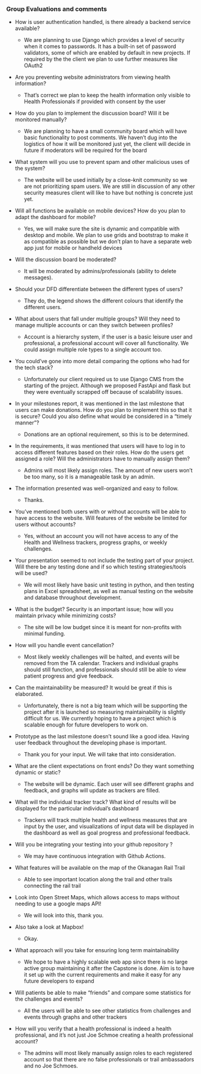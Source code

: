 ### Group Evaluations and comments

- How is user authentication handled, is there already a backend service available?

  - We are planning to use Django which provides a level of security when it comes to passwords. It has a built-in set of password validators, some of which are enabled by default in new projects. If required by the the client we plan to use further measures like OAuth2

- Are you preventing website administrators from viewing health information?

  - That’s correct we plan to keep the health information only visible to Health Professionals if provided with consent by the user
- How do you plan to implement the discussion board? Will it be monitored manually?

  - We are planning to have a small community board which will have basic functionality to post comments. We haven’t dug into the logistics of how it will be monitored just yet, the client will decide in future if moderators will be required for the board

- What system will you use to prevent spam and other malicious uses of the system?
  - The website will be used initially by a close-knit community so we are not prioritizing spam users. We are still in discussion of any other security measures client will like to have but nothing is concrete just yet.

- Will all functions be available on mobile devices? How do you plan to adapt the dashboard for mobile?

  - Yes, we will make sure the site is dynamic and compatible with desktop and mobile. We plan to use grids and bootstrap to make it as compatible as possible but we don’t plan to have a separate web app just for mobile or handheld devices 

- Will the discussion board be moderated?
  - It will be moderated by admins/professionals (ability to delete messages).

- Should your DFD differentiate between the different types of users?
  - They do, the legend shows the different colours that identify the different users.

- What about users that fall under multiple groups? Will they need to manage multiple accounts or can they switch between profiles?
  - Account is a hierarchy system, if the user is a basic leisure user and professional, a professional account will cover all functionality. We could assign multiple role types to a single account too.

- You could’ve gone into more detail comparing the options who had for the tech stack?
  -  Unfortunately our client required us to use Django CMS from the starting of the project. Although we proposed FastApi and flask but they were eventually scrapped off because of scalability issues.
- In your milestones report, it was mentioned in the last milestone that users can make donations. How do you plan to implement this so that it is secure? Could you also define what would be considered in a “timely manner”?
  - Donations are an optional requirement, so this is to be determined.
- In the requirements, it was mentioned that users will have to log in to access different features based on their roles. How do the users get assigned a role? Will the administrators have to manually assign them?
  - Admins will most likely assign roles. The amount of new users won’t be too many, so it is a manageable task by an admin.
- The information presented was well-organized and easy to follow.
  - Thanks.
- You’ve mentioned both users with or without accounts will be able to have access to the website. Will features of the website be limited for users without accounts? 
  - Yes, without an account you will not have access to any of the Health and Wellness trackers, progress graphs, or weekly challenges.
- Your presentation seemed to not include the testing part of your project. Will there be any testing done and if so which testing strategies/tools will be used?
  - We will most likely have basic unit testing in python, and then testing plans in Excel spreadsheet, as well as manual testing on the website and database throughout development.
- What is the budget? Security is an important issue; how will you maintain privacy while minimizing costs?
  - The site will be low budget since it is meant for non-profits with minimal funding.
- How will you handle event cancellation?
  - Most likely weekly challenges will be halted, and events will be removed from the TA calendar. Trackers and individual graphs should still function, and professionals should still be able to view patient progress and give feedback.
- Can the maintainability be measured? It would be great if this is elaborated.
  - Unfortunately, there is not a big team which will be supporting the project after it is launched so measuring maintainability is slightly difficult for us. We currently hoping to have a project which is scalable enough for future developers to work on.
- Prototype as the last milestone doesn’t sound like a good idea. Having user feedback throughout the developing phase is important.
  - Thank you for your input. We will take that into consideration.
- What are the client expectations on front ends? Do they want something dynamic or static?
  - The website will be dynamic. Each user will see different graphs and feedback, and graphs will update as trackers are filled.
- What will the individual tracker track? What kind of results will be displayed for the particular individual’s dashboard
  - Trackers will track multiple health and wellness measures that are input by the user, and visualizations of input data will be displayed in the dashboard as well as goal progress and professional feedback.
- Will you be integrating your testing into your github repository ?
  - We may have continuous integration with Github Actions.
- What features will be available on the map of the Okanagan Rail Trail
  - Able to see important location along the trail and other trails connecting the rail trail
- Look into Open Street Maps, which allows access to maps without needing to use a google maps API!
  - We will look into this, thank you.
- Also take a look at Mapbox!
  - Okay.
- What approach will you take for ensuring long term maintainability
  - We hope to have a highly scalable web app since there is no large active group maintaining it after the Capstone is done. Aim is to have it set up with the current requirements and make it easy for any future developers to expand
- Will patients be able to make “friends” and compare some statistics for the challenges and events?
  - All the users will be able to see other statistics from challenges and events through graphs and other trackers
- How will you verify that a health professional is indeed a health professional, and it’s not just Joe Schmoe creating a health professional account?
  - The admins will most likely manually assign roles to each registered account so that there are no false professionals or trail ambassadors and no Joe Schmoes.
